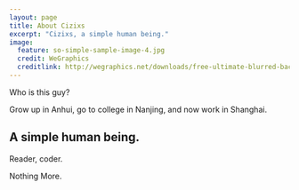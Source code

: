 ```yaml
---
layout: page
title: About Cizixs
excerpt: "Cizixs, a simple human being."
image:
  feature: so-simple-sample-image-4.jpg
  credit: WeGraphics
  creditlink: http://wegraphics.net/downloads/free-ultimate-blurred-background-pack/
---
```


Who is this guy?

Grow up in Anhui, go to college in Nanjing, and now work in Shanghai.

## A simple human being.

Reader, coder.

Nothing More.
